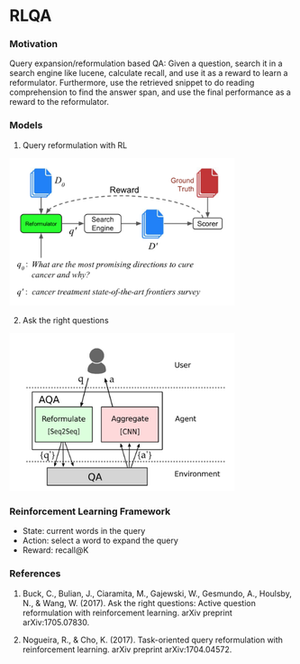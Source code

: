 # RLQA

### Motivation

Query expansion/reformulation based QA: Given a question, search it in a search engine like lucene, calculate recall, and use it as a reward to learn a reformulator. Furthermore, use the retrieved snippet to do reading comprehension to find the answer span, and use the final performance as a reward to the reformulator.

### Models
1. Query reformulation with RL
<p align="left"><img src="pic/reformulator.png" width="400" alt="reformulator"></p>

2. Ask the right questions
<p align="left"><img src="pic/ask.png" width="400" alt="activeQA"></p>

### Reinforcement Learning Framework
- State: current words in the query
- Action: select a word to expand the query
- Reward: recall@K

### References
1. Buck, C., Bulian, J., Ciaramita, M., Gajewski, W., Gesmundo, A., Houlsby, N., & Wang, W. (2017). Ask the right questions: Active question reformulation with reinforcement learning. arXiv preprint arXiv:1705.07830.

2. Nogueira, R., & Cho, K. (2017). Task-oriented query reformulation with reinforcement learning. arXiv preprint arXiv:1704.04572.
